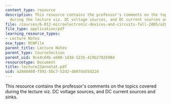 ```yaml
---
content_type: resource
description: This resource contains the professor's comments on the topics covered
  during the lecture viz. DC voltage sources, and DC current sources and sinks.
file: /courses/6-012-microelectronic-devices-and-circuits-fall-2005/a2848480f5915bc752d2d407da55d22d_lecture22annotat.pdf
file_type: application/pdf
learning_resource_types:
- Lecture Notes
ocw_type: OCWFile
parent_title: Lecture Notes
parent_type: CourseSection
parent_uid: 9ce4c04b-a600-1d3d-5235-419b2783590d
resourcetype: Document
title: lecture22annotat.pdf
uid: a2848480-f591-5bc7-52d2-d407da55d22d
---
```

This resource contains the professor's comments on the topics covered during the lecture viz. DC voltage sources, and DC current sources and sinks.

